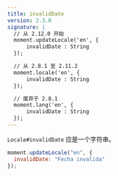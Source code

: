 ```yaml
---
title: invalidDate
version: 2.3.0
signature: |
  // 从 2.12.0 开始
  moment.updateLocale('en', {
      invalidDate : String
  });

  // 从 2.8.1 至 2.11.2
  moment.locale('en', {
      invalidDate : String
  });

  // 废弃于 2.8.1
  moment.lang('en', {
      invalidDate : String
  });
---
```


`Locale#invalidDate` 应是一个字符串。

```javascript
moment.updateLocale("en", {
  invalidDate: "Fecha invalida"
});
```
